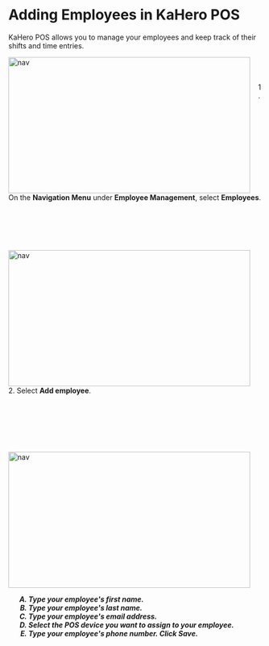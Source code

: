 # **Adding Employees in KaHero POS**

KaHero POS allows you to manage your employees and keep track of their shifts and time entries.

<p><img src="_content/_addemploy/1.png" alt="nav" width="480" height="270" style="float:left; margin-right:1rem"><br><br><br>1. On the <b>Navigation Menu</b> under <b>Employee Management</b>, select <b>Employees</b>.</p>

<br><br><br><br>

<p><img src="_content/_addemploy/2.png" alt="nav" width="480" height="270" style="float:left; margin-right:1rem"><br><br><br>2. Select <b>Add employee</b>.</p>

<br><br><br><br><br>

<p><img src="_content/_addemploy/3.png" alt="nav" width="480" height="270" style="float:left; margin-right:1rem"><br><h5>
<ol type="A" style="float:left; margin-left:1rem">
<li>Type your employee's first name.</li>
<li>Type your employee's last name.</li>
<li>Type your employee's email address.</li>
<li>Select the POS device you want to assign to your employee.</li>
<li>Type your employee's phone number. Click <b>Save</b>.</li>
</ol>
</h5></p>

<br><br><br><br><br><br><br>